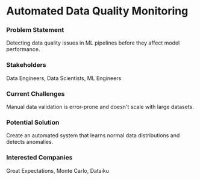 # Automated Data Quality Monitoring

### Problem Statement
Detecting data quality issues in ML pipelines before they affect model performance.

### Stakeholders
Data Engineers, Data Scientists, ML Engineers

### Current Challenges
Manual data validation is error-prone and doesn't scale with large datasets.

### Potential Solution
Create an automated system that learns normal data distributions and detects anomalies.

### Interested Companies
Great Expectations, Monte Carlo, Dataiku